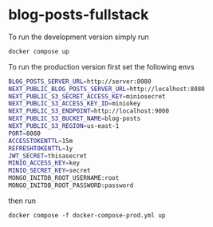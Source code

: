 # blog-posts-fullstack

To run the development version simply run

```sh
docker compose up
```

To run the production version first set the following envs

```bash
BLOG_POSTS_SERVER_URL=http://server:8080
NEXT_PUBLIC_BLOG_POSTS_SERVER_URL=http://localhost:8080
NEXT_PUBLIC_S3_SECRET_ACCESS_KEY=miniosecret
NEXT_PUBLIC_S3_ACCESS_KEY_ID=miniokey
NEXT_PUBLIC_S3_ENDPOINT=http://localhost:9000
NEXT_PUBLIC_S3_BUCKET_NAME=blog-posts
NEXT_PUBLIC_S3_REGION=us-east-1
PORT=8080
ACCESSTOKENTTL=15m
REFRESHTOKENTTL=1y
JWT_SECRET=thisasecret
MINIO_ACCESS_KEY=key
MINIO_SECRET_KEY=secret
MONGO_INITDB_ROOT_USERNAME:root
MONGO_INITDB_ROOT_PASSWORD:password
```

then run

```
docker compose -f docker-compose-prod.yml up
```
